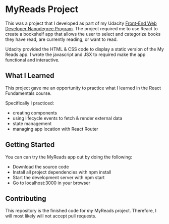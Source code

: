 # MyReads Project

This was a project that I developed as part of my Udacity [Front-End Web Developer Nanodegree Program](https://www.udacity.com/course/front-end-web-developer-nanodegree--nd001). The project required me to use React to create a bookshelf app that allows the user to select and categorize books they have read, are currently reading, or want to read.

Udacity provided the HTML & CSS code to display a static version of the My Reads app. I wrote the javascript and JSX to required make the app functional and interactive.

## What I Learned
This project gave me an opportunity to practice what I learned in the React Fundamentals course.

Specifically I practiced:
* creating components
* using lifecycle events to fetch & render external data
* state management
* managing app location with React Router

## Getting Started
You can can try the MyReads app out by doing the following:
* Download the source code
* Install all project dependencies with npm install
* Start the development server with npm start
* Go to localhost:3000 in your browser

## Contributing

This repository is the finished code for _my_ MyReads project. Therefore, I will  most likely will not accept pull requests.